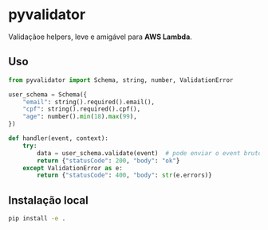 # pyvalidator

Validaçãoe helpers, leve e amigável para **AWS Lambda**.

## Uso

```python
from pyvalidator import Schema, string, number, ValidationError

user_schema = Schema({
    "email": string().required().email(),
    "cpf": string().required().cpf(),
    "age": number().min(18).max(99),
})

def handler(event, context):
    try:
        data = user_schema.validate(event)  # pode enviar o event bruto da Lambda
        return {"statusCode": 200, "body": "ok"}
    except ValidationError as e:
        return {"statusCode": 400, "body": str(e.errors)}
```

## Instalação local

```bash
pip install -e .
```
